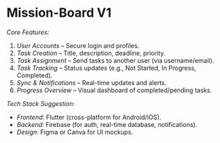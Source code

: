 # Mission-Board V1 

*Core Features:*
1. *User Accounts* – Secure login and profiles.
2. *Task Creation* – Title, description, deadline, priority.
3. *Task Assignment* – Send tasks to another user (via username/email).
4. *Task Tracking* – Status updates (e.g., Not Started, In Progress, Completed).
5. *Sync & Notifications* – Real-time updates and alerts.
6. *Progress Overview* – Visual dashboard of completed/pending tasks.

*Tech Stack Suggestion:*
- *Frontend*: Flutter (cross-platform for Android/iOS).
- *Backend*: Firebase (for auth, real-time database, notifications).
- *Design*: Figma or Canva for UI mockups.


